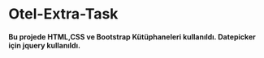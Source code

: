 # Otel-Extra-Task

#### Bu projede HTML,CSS ve Bootstrap Kütüphaneleri kullanıldı. Datepicker için jquery kullanıldı.
